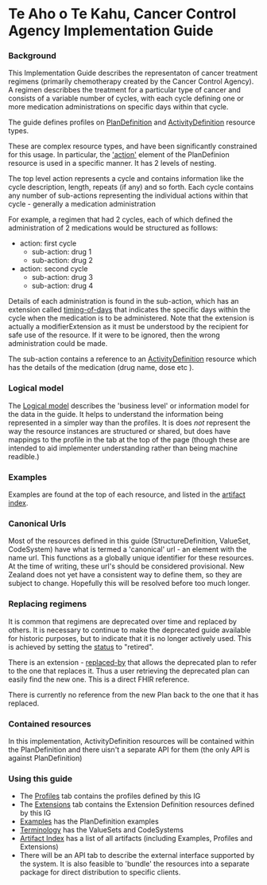 <!-- index.md {% comment %}
*****************************************************************************************
*                            WARNING: DO NOT EDIT THIS FILE                             *
*                                                                                       *
* This file is generated by SUSHI. Any edits you make to this file will be overwritten. *
*                                                                                       *
* To change the contents of this file, edit the original source file at:                *
* ig-data/input/pagecontent/index.md                                                    *
*****************************************************************************************
{% endcomment %} -->
# Te Aho o Te Kahu, Cancer Control Agency Implementation Guide

### Background
This Implementation Guide describes the representaton of cancer treatment regimens (primarily chemotherapy created by the Cancer Control Agency). A regimen describbes the treatment for a particular type of cancer and consists of a variable number of cycles, with
each cycle defining one or more medication administrations on specific days within that cycle.

The guide defines profiles on [PlanDefinition](http://hl7.org/fhir/plandefinition.html) and [ActivityDefinition](http://hl7.org/fhir/activitydefinition.html) resource types.

These are complex resource types, and have been significantly constrained for this usage. In particular, the ['action'](http://hl7.org/fhir/plandefinition-definitions.html#PlanDefinition.action) element of the PlanDefinion resource is used in a specific manner. It has 2 levels of nesting.

The top level action represents a cycle and contains information like the cycle description, length, repeats (if any) and so forth. Each cycle contains any number of sub-actions representing the individual actions within that cycle - generally a medication administration


For example, a regimen that had 2 cycles, each of which defined the administration of 2 medications would be structured as folllows:

* action: first cycle 
  * sub-action: drug 1
  * sub-action: drug 2
* action: second cycle
  * sub-action: drug 3
  * sub-action: drug 4

Details of each administration is found in the sub-action, which has an extension called [timing-of-days](StructureDefinition-sact-timing-of-days.html) that indicates the specific
days within the cycle when the medication is to be administered. Note that the extension is actually a modifierExtension as
it must be understood by the recipient for safe use of the resource. If it were to be ignored, then the wrong administration could be made.


The sub-action contains a reference to an [ActivityDefinition](http://hl7.org/fhir/ActivityDefinition) resource 
which has the details of the medication (drug name, dose etc ). 




<!--
* The top level represents regimen options. This allows there to be different 'versions' of the regimen to be selected - potentially based on trigger criteria within the action. In this IG, only a single version is supported, but the pattern is maintained to suport future enhancement. 
* The second level represents the parts of the regimen - for example chemotherapy and radiotherapy. In this IG, only a single part is supported, but the pattern is maintained to suport future enhancement. 
* The third level represents the different defined cycles that are included in each regimen part. Each cycle type will have a separate action element at this level. A single cycle may repeat multiple times.
* The fourth level represents the components of a single cycle - for example each drug will have a separate action element that describes the rules for administration. In most cases, the fourth level action will contain a reference (via canonical url) to a separate [ActivityDefinition](http://hl7.org/fhir/ActivityDefinition) resource (commonly contained within the PlanDefinition). This resource provides the detailed information to allow a client system to generate the particular 'action' resources if needed - for example a [MedicationRequest](http://hl7.org/fhir/medicationrequest.html) resource for a drug administration.

Refer to the spec for details on how a client might consume a PlanDefinition.

-->

### Logical model
The [Logical model](StructureDefinition-CancerRegimensLM.html#tabs-snap) describes the 'business level' or information model for the data in the guide. It helps to understand the information being represented in a simpler way than the profiles. It is does *not* represent the way the resource instances are structured or shared, but does have mappings to the profile in the tab at the 
top of the page (though these are intended to aid implementer understanding rather than being machine readible.)

### Examples
Examples are found at the top of each resource, and listed in the [artifact index](artifacts.html). 

### Canonical Urls
Most of the resources defined in this guide (StructureDefinition, ValueSet, CodeSystem) have what is termed a 'canonical' url - an element with the name url. This functions as a globally unique identifier for these resources. At the time of writing, these url's should be considered provisional. New Zealand does not yet have a consistent way to define them, so they are subject to change. Hopefully this will be resolved before too much longer. 

### Replacing regimens
It is common that regimens are deprecated over time and replaced by others. It is necessary to continue to make the deprecated guide available for historic purposes, but to indicate that it is no longer actively used. This is achieved by setting the [status](StructureDefinition-CcaPlanDefinition-definitions.html#PlanDefinition.status) to "retired". 

There is an extension - [replaced-by](StructureDefinition-sact-replaced-by.html) that allows the deprecated plan to refer to the one that replaces it. Thus a user retrieving the deprecated plan can easily find the new one. This is a direct FHIR reference.

There is currently no reference from the new Plan back to the one that it has replaced.

### Contained resources
In this implementation, ActivityDefinition resources will be contained within the PlanDefinition and there uisn't a separate API for them (the only API is against PlanDefinition)

### Using this guide

* The [Profiles](profiles.html) tab contains the profiles defined by this IG
* The [Extensions](extensions.html) tab contains the Extension Definition resources defined by this IG
* [Examples](examples.html) has the PlanDefinition examples
* [Terminology]() has the ValueSets and CodeSystems
* [Artifact Index](artifacts.html) has a list of all artifacts (including Examples, Profiles and Extensions)
* There will be an API tab to describe the external interface supported by the system. It is also feasible to 'bundle' the resources into a separate package for direct distribution to specific clients.
